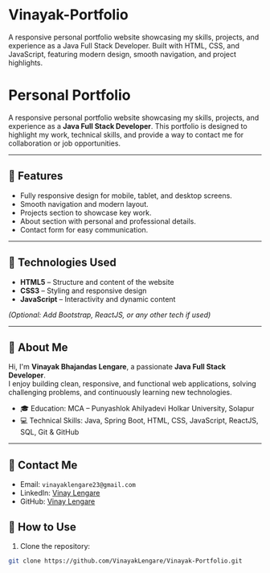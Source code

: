# Vinayak-Portfolio
A responsive personal portfolio website showcasing my skills, projects, and experience as a Java Full Stack Developer. Built with HTML, CSS, and JavaScript, featuring modern design, smooth navigation, and project highlights.
# Personal Portfolio

A responsive personal portfolio website showcasing my skills, projects, and experience as a **Java Full Stack Developer**. This portfolio is designed to highlight my work, technical skills, and provide a way to contact me for collaboration or job opportunities.

---

## 🔹 Features

- Fully responsive design for mobile, tablet, and desktop screens.
- Smooth navigation and modern layout.
- Projects section to showcase key work.
- About section with personal and professional details.
- Contact form for easy communication.

---

## 🔹 Technologies Used

- **HTML5** – Structure and content of the website  
- **CSS3** – Styling and responsive design  
- **JavaScript** – Interactivity and dynamic content  

*(Optional: Add Bootstrap, ReactJS, or any other tech if used)*

---



## 🔹 About Me

Hi, I'm **Vinayak Bhajandas Lengare**, a passionate **Java Full Stack Developer**.  
I enjoy building clean, responsive, and functional web applications, solving challenging problems, and continuously learning new technologies.

- 🎓 Education: MCA – Punyashlok Ahilyadevi Holkar University, Solapur  
- 💻 Technical Skills: Java, Spring Boot, HTML, CSS, JavaScript, ReactJS, SQL, Git & GitHub  

---

## 🔹 Contact Me

- Email: `vinayaklengare23@gmail.com`
- LinkedIn: [Vinay Lengare](https://www.linkedin.com/in/vinayak-lengare-331b33369/)
- GitHub: [Vinay Lengare](https://github.com/VinayakLengare)

## 🔹 How to Use

1. Clone the repository:  
```bash
git clone https://github.com/VinayakLengare/Vinayak-Portfolio.git


